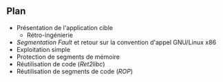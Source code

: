 ## Plan

 * Présentation de l'application cible
   * Rétro-ingénierie
 * *Segmentation Fault* et retour sur la convention d'appel GNU/Linux x86
 * Exploitation simple
 * Protection de segments de mémoire
 * Réutilisation de code (*Ret2libc*)
 * Réutilisation de segments de code (*ROP*)

